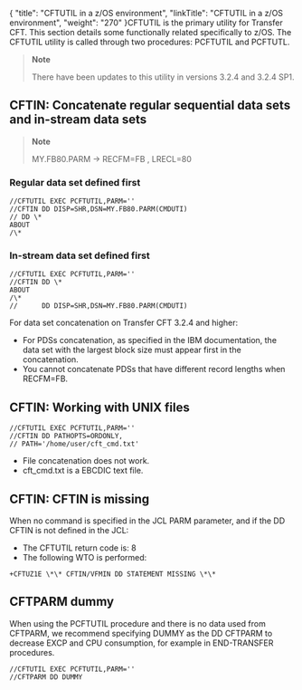 {
    "title": "CFTUTIL in a z/OS environment",
    "linkTitle": "CFTUTIL in a z/OS environment",
    "weight": "270"
}CFTUTIL is the primary utility for Transfer CFT. This section details some functionally related specifically to z/OS. The CFTUTIL utility is called through two procedures: PCFTUTIL and PCFTUTL.

> **Note**
>
> There have been updates to this utility in versions 3.2.4 and 3.2.4 SP1.

## CFTIN: Concatenate regular sequential data sets and in-stream data sets

> **Note**
>
> MY.FB80.PARM -> RECFM=FB , LRECL=80

### Regular data set defined first

```
//CFTUTIL EXEC PCFTUTIL,PARM=''
//CFTIN DD DISP=SHR,DSN=MY.FB80.PARM(CMDUTI)
// DD \*
ABOUT
/\*
```

### In-stream data set defined first

```
//CFTUTIL EXEC PCFTUTIL,PARM=''
//CFTIN DD \*
ABOUT
/\*
//      DD DISP=SHR,DSN=MY.FB80.PARM(CMDUTI)
```

For data set concatenation on Transfer CFT 3.2.4 and higher:

- For PDSs concatenation, as specified in the IBM documentation, the data set with the largest block size must appear first in the concatenation.
- You cannot concatenate PDSs that have different record lengths when RECFM=FB.

## CFTIN: Working with UNIX files

```
//CFTUTIL EXEC PCFTUTIL,PARM=''
//CFTIN DD PATHOPTS=ORDONLY,
// PATH='/home/user/cft_cmd.txt'
```

- File concatenation does not work.
- cft\_cmd.txt is a EBCDIC text file.

## CFTIN: CFTIN is missing

When no command is specified in the JCL PARM parameter, and if the DD CFTIN is not defined in the JCL:

- The CFTUTIL return code is: 8
- The following WTO is performed:

```
+CFTUZ1E \*\* CFTIN/VFMIN DD STATEMENT MISSING \*\*
```

## CFTPARM dummy

When using the PCFTUTIL procedure and there is no data used from CFTPARM, we recommend specifying DUMMY as the DD CFTPARM to decrease EXCP and CPU consumption, for example in END-TRANSFER procedures.

```
//CFTUTIL EXEC PCFTUTIL,PARM=''
//CFTPARM DD DUMMY
```
